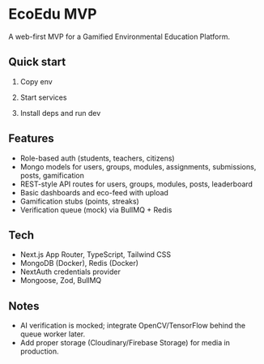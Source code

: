 # EcoEdu MVP

A web-first MVP for a Gamified Environmental Education Platform.

## Quick start

1. Copy env

2. Start services

3. Install deps and run dev


## Features
- Role-based auth (students, teachers, citizens)
- Mongo models for users, groups, modules, assignments, submissions, posts, gamification
- REST-style API routes for users, groups, modules, posts, leaderboard
- Basic dashboards and eco-feed with upload
- Gamification stubs (points, streaks)
- Verification queue (mock) via BullMQ + Redis

## Tech
- Next.js App Router, TypeScript, Tailwind CSS
- MongoDB (Docker), Redis (Docker)
- NextAuth credentials provider
- Mongoose, Zod, BullMQ

## Notes
- AI verification is mocked; integrate OpenCV/TensorFlow behind the queue worker later.
- Add proper storage (Cloudinary/Firebase Storage) for media in production.
